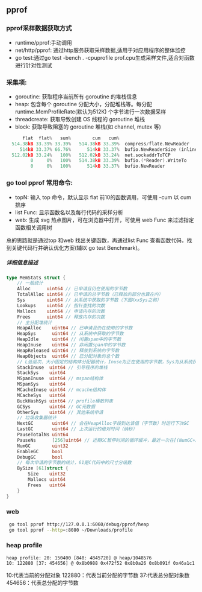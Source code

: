 ## pprof

### pprof采样数据获取方式

- runtime/pprof:手动调用
- net/http/pprof: 通过http服务获取采样数据,适用于对应用程序的整体监控
- go test:通过go test -bench . -cpuprofile prof.cpu生成采样文件,适合对函数进行针对性测试

### 采集项:

- goroutine: 获取程序当前所有 goroutine 的堆栈信息
- heap: 包含每个 goroutine 分配大小，分配堆栈等。每分配 runtime.MemProfileRate(默认为512K) 个字节进行一次数据采样
- threadcreate: 获取导致创建 OS 线程的 goroutine 堆栈
- block: 获取导致阻塞的 goroutine 堆栈(如 channel, mutex 等)

```go
      flat  flat%   sum%        cum   cum%
  514.38kB 33.39% 33.39%   514.38kB 33.39%  compress/flate.NewReader
     514kB 33.37% 66.76%      514kB 33.37%  bufio.NewReaderSize (inline)
  512.02kB 33.24%   100%   512.02kB 33.24%  net.sockaddrToTCP
         0     0%   100%   514.38kB 33.39%  bufio.(*Reader).WriteTo
         0     0%   100%      514kB 33.37%  bufio.NewReader

```
### go tool pprof 常用命令:
    
- topN: 输入 top 命令，默认显示 flat 前10的函数调用，可使用 -cum 以 cum 排序
- list Func: 显示函数名以及每行代码的采样分析
- web: 生成 svg 热点图片，可在浏览器中打开，可使用 web Func 来过滤指定函数相关调用树

总的思路就是通过top 和web 找出关键函数，再通过list Func 查看函数代码，找到关键代码行并确认优化方案(辅以 go test Benchmark)。

##### 详细信息描述

```go
type MemStats struct {
    // 一般统计
    Alloc      uint64 // 已申请且仍在使用的字节数
    TotalAlloc uint64 // 已申请的总字节数（已释放的部分也算在内）
    Sys        uint64 // 从系统中获取的字节数（下面XxxSys之和）
    Lookups    uint64 // 指针查找的次数
    Mallocs    uint64 // 申请内存的次数
    Frees      uint64 // 释放内存的次数
    // 主分配堆统计
    HeapAlloc    uint64 // 已申请且仍在使用的字节数
    HeapSys      uint64 // 从系统中获取的字节数
    HeapIdle     uint64 // 闲置span中的字节数
    HeapInuse    uint64 // 非闲置span中的字节数
    HeapReleased uint64 // 释放到系统的字节数
    HeapObjects  uint64 // 已分配对象的总个数
    // L低层次、大小固定的结构体分配器统计，Inuse为正在使用的字节数，Sys为从系统获取的字节数
    StackInuse  uint64 // 引导程序的堆栈
    StackSys    uint64
    MSpanInuse  uint64 // mspan结构体
    MSpanSys    uint64
    MCacheInuse uint64 // mcache结构体
    MCacheSys   uint64
    BuckHashSys uint64 // profile桶散列表
    GCSys       uint64 // GC元数据
    OtherSys    uint64 // 其他系统申请
    // 垃圾收集器统计
    NextGC       uint64 // 会在HeapAlloc字段到达该值（字节数）时运行下次GC
    LastGC       uint64 // 上次运行的绝对时间（纳秒）
    PauseTotalNs uint64
    PauseNs      [256]uint64 // 近期GC暂停时间的循环缓冲，最近一次在[(NumGC+255)%256]
    NumGC        uint32
    EnableGC     bool
    DebugGC      bool
    // 每次申请的字节数的统计，61是C代码中的尺寸分级数
    BySize [61]struct {
        Size    uint32
        Mallocs uint64
        Frees   uint64
    }
}
```

### web
```bash
 go tool pprof http://127.0.0.1:6060/debug/pprof/heap
 go tool pprof --http=:8080 ~/Downloads/profile
```

### heap profile
```
heap profile: 20: 150400 [840: 4845720] @ heap/1048576
10: 122880 [37: 454656] @ 0x8b0988 0x472f52 0x8b0a26 0x8b091f 0x46a1c1
```
10:代表当前的分配对象 122880：代表当前分配的字节数  37:代表总分配对象数 454656：代表总分配的字节数
